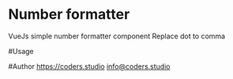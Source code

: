 # Number formatter
VueJs simple number formatter component
Replace dot to comma 

#Usage
<number decimalPlaces="3"></number>

#Author
https://coders.studio
info@coders.studio